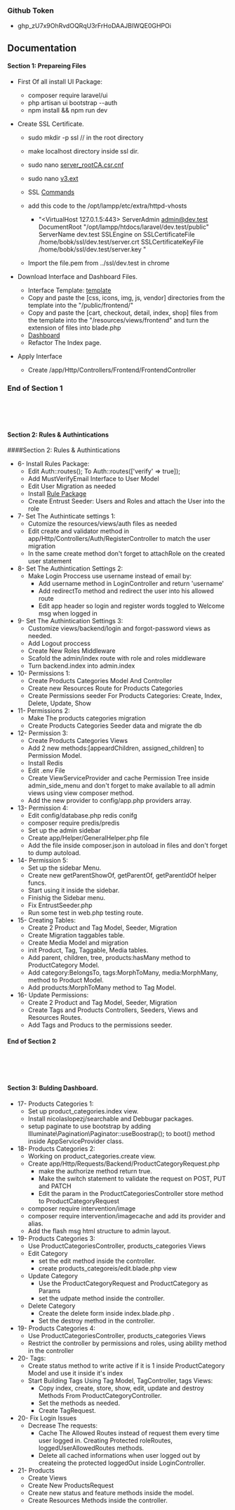 ### Github Token
- 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

## Documentation


#### Section 1: Prepareing Files 
- First Of all install UI Package:
  - composer require laravel/ui
  - php artisan ui bootstrap --auth
  - npm install && npm run dev

- Create SSL Certificate.
  - sudo mkdir -p ssl // in the root directory
  - make localhost directory inside ssl dir.
  - sudo nano [server_rootCA.csr.cnf](https://gist.github.com/mindscms/c1acc036b738f197592d99286d6d2c5b) 
  - sudo nano [v3.ext](https://gist.github.com/mindscms/8df4f780b3289317fc345693a54c6e24)

  - SSL [Commands](https://gist.github.com/mindscms/528c30e941d28d1b45058f8c0bbf6280)
    
  - add this code to the /opt/lampp/etc/extra/httpd-vhosts
    - "<VirtualHost 127.0.1.5:443>
      ServerAdmin admin@dev.test
      DocumentRoot "/opt/lampp/htdocs/laravel/dev.test/public"
      ServerName dev.test
      SSLEngine on
      SSLCertificateFile /home/bobk/ssl/dev.test/server.crt
      SSLCertificateKeyFile /home/bobk/ssl/dev.test/server.key
      </VirtualHost>"
  - Import the file.pem from ../ssl/dev.test in chrome
  



- Download Interface and Dashboard Files.
  - Interface Template: [template](https://bootstrapious.com/p/boutique-bootstrap-e-commerce-template)
  - Copy and paste the [css, icons, img, js, vendor] directories from the template into the "/public/frontend/"
  - Copy and paste the [cart, checkout, detail, index, shop] files from the template into the "/resources/views/frontend" and turn the extension of files into blade.php
  - [Dashboard](https://startbootstrap.com/theme/sb-admin-2)
  - Refactor The Index page. 

- Apply Interface
  - Create /app/Http/Controllers/Frontend/FrontendController


### End of Section 1
<br>
<br>
<br>

#### Section 2: Rules & Authintications

####Section 2: Rules & Authintications
<ul>
    <li>6- Install Rules Package: 
        <ul>
            <li>Edit Auth::routes(); To Auth::routes(['verify' => true]);</li>
            <li>Add MustVerifyEmail Interface to User Model</li>
            <li>Edit User Migration as needed</li>
            <li>Install <a href="https://github.com/mindscms/entrust">Rule Package</a></li>
            <li>Create Entrust Seeder: Users and Roles and attach the User into the role</li>
        </ul>
    </li>
    <li>7- Set The Authinticate settings 1: 
        <ul>
            <li>Cutomize the resources/views/auth files as needed</li>
            <li>Edit create and validator method in app/Http/Controllers/Auth/RegisterController to match the user migration</li>
            <li>In the same create method don't forget to attachRole on the created user statement</li>
        </ul>
    </li>
    <li>8- Set The Authintication Settings 2:
        <ul>
            <li>Make Login Proccess use username instead of email by:
                <ul>
                    <li>Add username method in LoginController and return 'username'</li>
                    <li>Add redirectTo method and redirect the user into his allowed route</li>
                    <li>Edit app header so login and register words toggled to Welcome msg when logged in</li>
                </ul>
            </li>        
        </ul>
    </li>
    <li>9- Set The Authintication Settings 3:
        <ul>
            <li>Customize views/backend/login and forgot-password views as needed.</li>
            <li>Add Logout proccess</li>
            <li>Create New Roles Middleware</li>
            <li>Scafold the admin/index route with role and roles middleware</li>
            <li>Turn backend.index into admin.index</li>
        </ul>
    </li>
    <li>10- Permissions 1:
        <ul>
            <li>Create Products Categories Model And Controller</li>
            <li>Create new Resources Route for Products Categories</li>
            <li>Create Permissions seeder For Products Categories: Create, Index, Delete, Update, Show</li>
        </ul>
    </li>
    <li>11- Permissions 2:
        <ul>
            <li>Make The products categories migration</li>
            <li>Create Products Categories Seeder data and migrate the db</li>
        </ul>
    </li>
    <li>12- Permission 3:
        <ul>
            <li>Create Products Categories Views</li>
            <li>Add 2 new methods:[appeardChildren, assigned_children] to Permission Model.</li>
            <li>Install Redis</li>
            <li>Edit .env File</li>
            <li>Create ViewServiceProvider and cache Permission Tree inside admin_side_menu and don't forget to make available to all admin views using view composer method.</li>
            <li>Add the new provider to config/app.php providers array.</li>
        </ul>
    </li>
    <li>13- Permission 4:
        <ul>
            <li>Edit config/database.php redis conifg</li>
            <li>composer require predis/predis</li>
            <li>Set up the admin sidebar</li>
            <li>Create app/Helper/GeneralHelper.php file</li>
            <li>Add the file inside composer.json in autoload in files and don't forget to dump autoload.</li>
        </ul>
    </li>
    <li>14- Permission 5:
        <ul>
            <li>Set up the sidebar Menu.</li>
            <li>Create new getParentShowOf, getParentOf, getParentIdOf helper funcs.</li>
            <li>Start using it inside the sidebar.</li>
            <li>Finishig the Sidebar menu.</li>
            <li>Fix EntrustSeeder.php</li>
            <li>Run some test in web.php testing route.</li>
        </ul>
    </li>
    <li>15- Creating Tables:
        <ul>
            <li>Create 2 Product and Tag Model, Seeder, Migration</li>
            <li>Create Migration taggables table.</li>
            <li>Create Media Model and migration</li>
            <li>init Product, Tag, Taggable, Media tables.</li>
            <li>Add parent, children, tree, products:hasMany method to ProductCategory Model.</li>
            <li>Add category:BelongsTo, tags:MorphToMany, media:MorphMany, method to Product Model.</li>
            <li>Add products:MorphToMany method to Tag Model.</li>
        </ul>
    </li>
    <li>16- Update Permissions:
        <ul>
            <li>Create 2 Product and Tag Model, Seeder, Migration</li>
            <li>Create Tags and Products Controllers, Seeders, Views and Resources Routes.</li>
            <li>Add Tags and Producs to the permissions seeder.</li>
        </ul>
    </li>
</ul>

#### End of Section 2
<br>
<br>
<br>

#### Section 3: Bulding Dashboard.
<ul>
    <li>17- Products Categories 1: 
        <ul>
            <li>Set up product_categories.index view.</li>
            <li>Install nicolaslopezj/searchable and Debbugar packages.</li>
            <li>setup paginate to use bootstrap by adding Illuminate\Pagination\Paginator::useBoostrap(); to boot() method inside AppServiceProvider class.</li>
        </ul>
    </li>
    <li>18- Products Categories 2: 
        <ul>
            <li>Working on product_categories.create view.</li>
            <li>Create app/Http/Requests/Backend/ProductCategoryRequest.php
                <ul>
                    <li>make the authorize method return true.</li>
                    <li>Make the switch statement to validate the request on POST, PUT and PATCH</li>
                    <li>Edit the param in the ProductCategoriesController store method to  ProductCategoryRequest</li>
                </ul>
            </li>
            <li>composer require intervention/image</li>
            <li>composer require intervention/imagecache and add its provider and alias.</li>
            <li>Add the flash msg html structure to admin layout.</li>
        </ul>
    </li>
    <li>19- Products Categories 3: 
        <ul>
            <li>Use ProductCategoriesController, products_categories Views</li>
            <li>Edit Category
                <ul>
                    <li>set the edit method inside the controller.</li>
                    <li>create products_categoreis/edit.blade.php view</li>
                </ul>
            </li>
            <li>Update Category
                <ul>
                    <li>Use the ProductCategoryRequest and ProductCategory as Params</li>
                    <li>set the udpate method inside the controller.</li>
                </ul>
            </li>
            <li>Delete Category
                <ul>
                    <li>Create the delete form inside index.blade.php .</li>
                    <li>Set the destroy method in the controller.</li>
                </ul>
            </li>
        </ul>
    </li>
    <li>19- Products Categories 4: 
        <ul>
            <li>Use ProductCategoriesController, products_categories Views</li>
            <li>Restrict the controller by permissions and roles, using ability method in the controller</li>
        </ul>
    </li>
    <li>20- Tags: 
        <ul>
            <li>Create status method to write active if it is 1 inside ProductCategory Model and use it inside it's index</li>
            <li>Start Building Tags Using Tag Model, TagController, tags Views:
                <ul>
                    <li>Copy index, create, store, show, edit, update and destroy Methods From ProductCategoryController.</li>
                    <li>Set the methods as needed.</li>
                    <li>Create TagRequest.</li>
                </ul>
            </li>
        </ul>
    </li>
    <li>20- Fix Login Issues
        <ul>
            <li>Decrease The requests:
                <ul>
                    <li>Cache The Allowed Routes instead of request them every time user logged in. Creating Protected roleRoutes, loggedUserAllowedRoutes methods.</li>
                    <li>Delete all cached informations when user logged out by createing the protected loggedOut inside LoginController.</li>
                </ul>
            </li>
        </ul>
    </li>
    <li>21- Products
        <ul>
            <li>Create Views</li>
            <li>Create New ProductsRequest</li>
            <li>Create new status and feature methods inside the model.</li>
            <li>Create Resources Methods inside the controller.</li>
        </ul>
    </li>
</ul>
